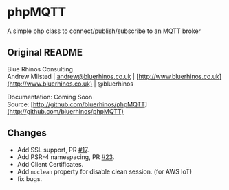 # phpMQTT

A simple php class to connect/publish/subscribe to an MQTT broker

## Original README

Blue Rhinos Consulting  
Andrew Milsted | andrew@bluerhinos.co.uk | [http://www.bluerhinos.co.uk](http://www.bluerhinos.co.uk) | @bluerhinos  

Documentation: Coming Soon  
Source: [http://github.com/bluerhinos/phpMQTT](http://github.com/bluerhinos/phpMQTT)

## Changes

* Add SSL support, PR [#17](https://github.com/bluerhinos/phpMQTT/pull/23).
* Add PSR-4 namespacing, PR [#23](https://github.com/bluerhinos/phpMQTT/pull/23).
* Add Client Certificates.
* Add `noclean` property for disable clean session. (for AWS IoT)
* fix bugs.
